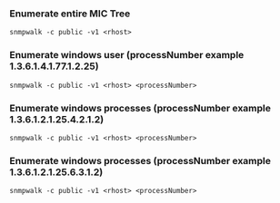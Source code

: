 ### Enumerate entire MIC Tree
```
snmpwalk -c public -v1 <rhost>
```

### Enumerate windows user (processNumber example 1.3.6.1.4.1.77.1.2.25)
```
snmpwalk -c public -v1 <rhost> <processNumber>
```

### Enumerate windows processes (processNumber example 1.3.6.1.2.1.25.4.2.1.2)
```
snmpwalk -c public -v1 <rhost> <processNumber>
```

### Enumerate windows processes (processNumber example 1.3.6.1.2.1.25.6.3.1.2)
```
snmpwalk -c public -v1 <rhost> <processNumber>
```

